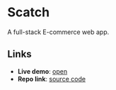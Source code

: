 # Scatch
A full-stack E-commerce web app.

## Links
* **Live demo**: [open](https://scatch-u5u2.onrender.com)
* **Repo link**: [source code](https://github.com/skmdJeesan/Scatch)
